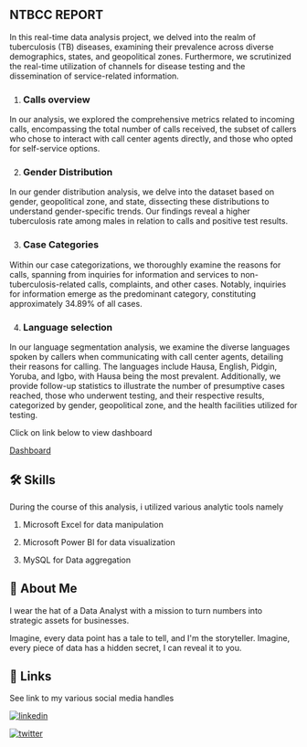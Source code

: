 
## NTBCC REPORT


In this real-time data analysis project, we delved into the realm of tuberculosis (TB) diseases, examining their prevalence across diverse demographics, states, and geopolitical zones. Furthermore, we scrutinized the real-time utilization of channels for disease testing and the dissemination of service-related information.

1. ### Calls overview
In our analysis, we explored the comprehensive metrics related to incoming calls, encompassing the total number of calls received, the subset of callers who chose to interact with call center agents directly, and those who opted for self-service options.

2. ### Gender Distribution
In our gender distribution analysis, we delve into the dataset based on gender, geopolitical zone, and state, dissecting these distributions to understand gender-specific trends. Our findings reveal a higher tuberculosis rate among males in relation to calls and positive test results.

3. ### Case Categories
Within our case categorizations, we thoroughly examine the reasons for calls, spanning from inquiries for information and services to non-tuberculosis-related calls, complaints, and other cases. Notably, inquiries for information emerge as the predominant category, constituting approximately 34.89% of all cases.

4. ### Language selection
In our language segmentation analysis, we examine the diverse languages spoken by callers when communicating with call center agents, detailing their reasons for calling. The languages include Hausa, English, Pidgin, Yoruba, and Igbo, with Hausa being the most prevalent. Additionally, we provide follow-up statistics to illustrate the number of presumptive cases reached, those who underwent testing, and their respective results, categorized by gender, geopolitical zone, and the health facilities utilized for testing.

Click on link below to view dashboard

 
[Dashboard](https://app.powerbi.com/view?r=eyJrIjoiYzUwYmViMWEtMDg0Yy00MzAyLWFhZDMtYzViZTAwN2I1NzQ2IiwidCI6IjA1MmE5NDA1LTY0MTItNGUyNy1hZTBjLWRiMTZhY2E1ZGViZCJ9)

## 🛠 Skills
During the course of this analysis, i utilized various analytic tools namely

1. Microsoft Excel for data manipulation

2. Microsoft Power BI for data visualization

3. MySQL for Data aggregation 
## 🚀 About Me
I wear the hat of a Data Analyst with a mission to turn numbers into strategic assets for businesses.

Imagine, every data point has a tale to tell, and I'm the storyteller. Imagine, every piece of data has a hidden secret, I can reveal it to you.


## 🔗 Links
See link to my various social media handles

[![linkedin](https://img.shields.io/badge/linkedin-0A66C2?style=for-the-badge&logo=linkedin&logoColor=white)](https://www.linkedin.com/in/charles-onyebuchi/)

[![twitter](https://img.shields.io/badge/twitter-1DA1F2?style=for-the-badge&logo=twitter&logoColor=white)](https://twitter.com/CharlesPeterpa1)

